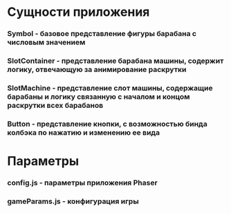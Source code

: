 # Сущности приложения

### Symbol - базовое представление фигуры барабана с числовым значением
### SlotContainer - представление барабана машины, содержит логику, отвечающую за анимирование раскрутки
### SlotMachine - представление слот машины, содержащие барабаны и логику связанную с началом и концом раскрутки всех барабанов
### Button - представление кнопки, с возможностью бинда колбэка по нажатию и изменению ее вида

# Параметры
### config.js - параметры приложения Phaser
### gameParams.js - конфигурация игры


